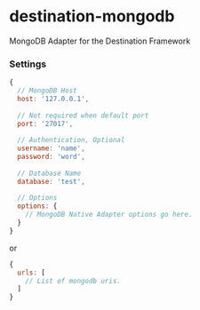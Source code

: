 # destination-mongodb

MongoDB Adapter for the Destination Framework

### Settings

```js
{
  // MongoDB Host
  host: '127.0.0.1',
  
  // Not required when default port
  port: '27017',
  
  // Authentication, Optional
  username: 'name',
  password: 'word',
  
  // Database Name
  database: 'test',
  
  // Options
  options: {
    // MongoDB Native Adapter options go here.
  }
}
```

or

```js
{
  urls: [
    // List of mongodb uris.
  ]
}
```

